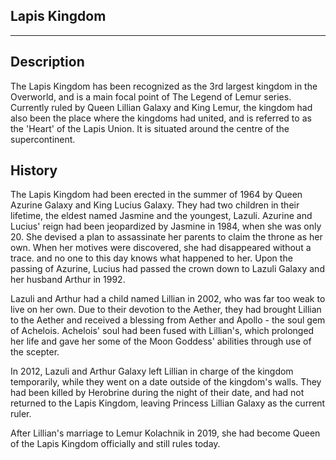 ## Lapis Kingdom
---
## Description
The Lapis Kingdom has been recognized as the 3rd largest kingdom in the Overworld, and is a main focal point of The Legend of Lemur series. Currently ruled by Queen Lillian Galaxy and King Lemur, the kingdom had also been the place where the kingdoms had united, and is referred to as the 'Heart' of the Lapis Union. It is situated around the centre of the supercontinent.

## History
The Lapis Kingdom had been erected in the summer of 1964 by Queen Azurine Galaxy and King Lucius Galaxy. They had two children in their lifetime, the eldest named Jasmine and the youngest, Lazuli. Azurine and Lucius' reign had been jeopardized by Jasmine in 1984, when she was only 20. She devised a plan to assassinate her parents to claim the throne as her own. When her motives were discovered, she had disappeared without a trace. and no one to this day knows what happened to her. Upon the passing of Azurine, Lucius had passed the crown down to Lazuli Galaxy and her husband Arthur in 1992.

Lazuli and Arthur had a child named Lillian in 2002, who was far too weak to live on her own. Due to their devotion to the Aether, they had brought Lillian to the Aether and received a blessing from Aether and Apollo - the soul gem of Achelois. Achelois' soul had been fused with Lillian's, which prolonged her life and gave her some of the Moon Goddess' abilities through use of the scepter. 

In 2012, Lazuli and Arthur Galaxy left Lillian in charge of the kingdom temporarily, while they went on a date outside of the kingdom's walls. They had been killed by Herobrine during the night of their date, and had not returned to the Lapis Kingdom, leaving Princess Lillian Galaxy as the current ruler.

After Lillian's marriage to Lemur Kolachnik in 2019, she had become Queen of the Lapis Kingdom officially and still rules today.

